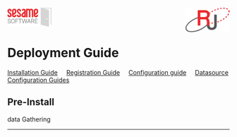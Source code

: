 <img  src="images/SesameSoftwareLogo-2020Final.png" width="100"><img align=right src="images/RJOrbitLogo-2021Final.png" width="100">

# Deployment Guide 

[Installation Guide](guides/installguide.md)&nbsp;&nbsp;&nbsp;&nbsp;&nbsp;[Registration Guide](guides/RegistrationGuide.md)&nbsp;&nbsp;&nbsp;&nbsp;&nbsp;[Configuration guide](guides/configurationGuide.md)&nbsp;&nbsp;&nbsp;&nbsp;&nbsp;[Datasource Configuration Guides](Datasources/README.md)
## Pre-Install

data Gathering

---


